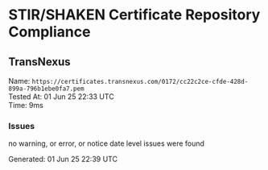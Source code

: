 # STIR/SHAKEN Certificate Repository Compliance

## TransNexus

Name: `https://certificates.transnexus.com/0172/cc22c2ce-cfde-428d-899a-796b1ebe0fa7.pem`\
Tested At: 01 Jun 25 22:33 UTC\
Time: 9ms

### Issues

no warning, or error, or notice date level issues were found

Generated: 01 Jun 25 22:39 UTC